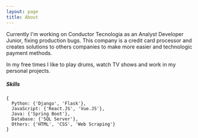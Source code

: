 ```yaml
---
layout: page
title: About
---
```


Currently I'm working on Conductor Tecnologia as an Analyst Developer Junior, fixing production bugs.
This company is a credit card processor and creates solutions to others companies to make more easier and technologic payment methods.

In my free times I like to play drums, watch TV shows and work in my personal projects.

##### Skills
```
{
  Python: {'Django', 'Flask'},
  JavaScript: {'React.JS', 'Vue.JS'},
  Java: {'Spring Boot'},
  Database: {'SQL Server'},
  Others: {'HTML', 'CSS', 'Web Scraping'}
}
```
